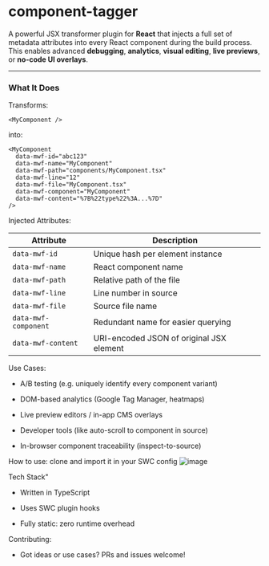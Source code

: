 # component-tagger

A powerful JSX transformer plugin for **React** that injects a full set of metadata attributes into every React component during the build process. This enables advanced **debugging**, **analytics**, **visual editing**, **live previews**, or **no-code UI overlays**.

---

### What It Does

Transforms:

```tsx
<MyComponent />
```
into: 
```tsx
<MyComponent
  data-mwf-id="abc123"
  data-mwf-name="MyComponent"
  data-mwf-path="components/MyComponent.tsx"
  data-mwf-line="12"
  data-mwf-file="MyComponent.tsx"
  data-mwf-component="MyComponent"
  data-mwf-content="%7B%22type%22%3A...%7D"
/>
```
 Injected Attributes:

| Attribute            | Description                              |
| -------------------- | ---------------------------------------- |
| `data-mwf-id`        | Unique hash per element instance         |
| `data-mwf-name`      | React component name                     |
| `data-mwf-path`      | Relative path of the file                |
| `data-mwf-line`      | Line number in source                    |
| `data-mwf-file`      | Source file name                         |
| `data-mwf-component` | Redundant name for easier querying       |
| `data-mwf-content`   | URI-encoded JSON of original JSX element |

Use Cases:
- A/B testing (e.g. uniquely identify every component variant)

- DOM-based analytics (Google Tag Manager, heatmaps)

- Live preview editors / in-app CMS overlays

- Developer tools (like auto-scroll to component in source)

- In-browser component traceability (inspect-to-source)

How to use:
clone and import it in your SWC config
![image](https://github.com/user-attachments/assets/606e7023-a86c-4805-a3ba-a4c4444034ed)


 Tech Stack"
- Written in TypeScript

- Uses SWC plugin hooks

- Fully static: zero runtime overhead
  
Contributing:
- Got ideas or use cases? PRs and issues welcome!


